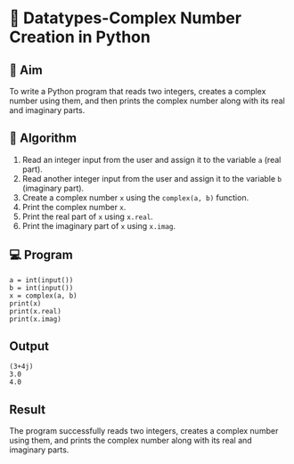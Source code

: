 # 🧮 Datatypes-Complex Number Creation in Python

## 🎯 Aim
To write a Python program that reads two integers, creates a complex number using them, and then prints the complex number along with its real and imaginary parts.

## 🧠 Algorithm
1. Read an integer input from the user and assign it to the variable `a` (real part).
2. Read another integer input from the user and assign it to the variable `b` (imaginary part).
3. Create a complex number `x` using the `complex(a, b)` function.
4. Print the complex number `x`.
5. Print the real part of `x` using `x.real`.
6. Print the imaginary part of `x` using `x.imag`.

## 💻 Program
```
a = int(input())
b = int(input())
x = complex(a, b)
print(x)
print(x.real)
print(x.imag)
```

## Output
```
(3+4j)
3.0
4.0
```
## Result
The program successfully reads two integers, creates a complex number using them, and prints the complex number along with its real and imaginary parts.
